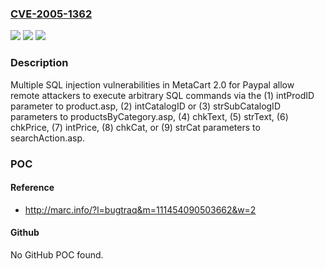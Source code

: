 ### [CVE-2005-1362](https://cve.mitre.org/cgi-bin/cvename.cgi?name=CVE-2005-1362)
![](https://img.shields.io/static/v1?label=Product&message=n%2Fa&color=blue)
![](https://img.shields.io/static/v1?label=Version&message=n%2Fa&color=blue)
![](https://img.shields.io/static/v1?label=Vulnerability&message=n%2Fa&color=brighgreen)

### Description

Multiple SQL injection vulnerabilities in MetaCart 2.0 for Paypal allow remote attackers to execute arbitrary SQL commands via the (1) intProdID parameter to product.asp, (2) intCatalogID or (3) strSubCatalogID parameters to productsByCategory.asp, (4) chkText, (5) strText, (6) chkPrice, (7) intPrice, (8) chkCat, or (9) strCat parameters to searchAction.asp.

### POC

#### Reference
- http://marc.info/?l=bugtraq&m=111454090503662&w=2

#### Github
No GitHub POC found.

